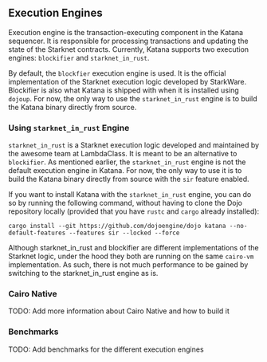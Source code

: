 ## Execution Engines

Execution engine is the transaction-executing component in the Katana sequencer. It is responsible for processing transactions and updating the state of the Starknet contracts. Currently, Katana supports two execution engines: `blockifier` and `starknet_in_rust`.

By default, the `blockfier` execution engine is used. It is the official implementation of the Starknet execution logic developed by StarkWare. Blockifier is also what Katana is shipped with when it is installed using `dojoup`. For now, the only way to use the `starknet_in_rust` engine is to build the Katana binary directly from source.

### Using `starknet_in_rust` Engine

`starknet_in_rust` is a Starknet execution logic developed and maintained by the awesome team at LambdaClass. It is meant to be an alternative to `blockifier`.
As mentioned earlier, the `starknet_in_rust` engine is not the default execution engine in Katana. For now, the only way to use it is to build the Katana binary directly from source with the `sir` feature enabled.

If you want to install Katana with the `starknet_in_rust` engine, you can do so by running the following command, without having to clone the Dojo repository locally (provided that you have `rustc` and `cargo` already installed):

```console
cargo install --git https://github.com/dojoengine/dojo katana --no-default-features --features sir --locked --force 
```

Although starknet_in_rust and blockifier are different implementations of the Starknet logic, under the hood they both are running on the same `cairo-vm` implementation. As such, there is not much performance to be gained by switching to the starknet_in_rust engine as is.

### Cairo Native

TODO: Add more information about Cairo Native and how to build it

### Benchmarks

TODO: Add benchmarks for the different execution engines


